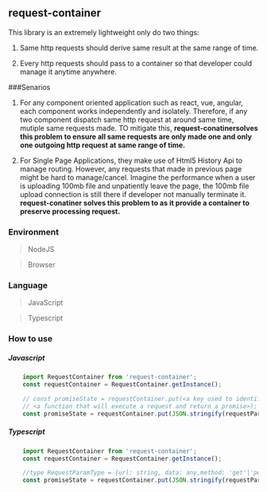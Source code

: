 request-container
---------------------------------

This library is an extremely lightweight only do two things:

1. Same http requests should derive same result at the same range of time.

2. Every http requests should pass to a container so that developer could manage it anytime anywhere.

###Senarios
1. For any component oriented application such as react, vue, angular, each component works independently and isolately.
Therefore, if any two component dispatch same http request at around same time, mutiple same requests made. TO mitigate this,
<b>request-conatinersolves this problem to ensure all same requests are only made one and only one outgoing http request at same range of time.</b>

2. For Single Page Applications, they make use of Html5 History Api to manage routing. However, any requests that made in previous page might be
hard to manage/cancel. Imagine the performance when a user is uploading 100mb file and unpatiently leave the page, the 100mb file upload connection is
still there if developer not manually terminate it. <b>request-conatiner solves this problem to as it provide a container to preserve processing request.</b>

### Environment

> NodeJS

> Browser

### Language

> JavaScript

> Typescript

### How to use

##### Javascript

```javascript
    import RequestContainer from 'request-container';
    const requestContainer = RequestContainer.getInstance();

    // const promiseState = requestContainer.put(<a key used to identify your request>, 
    // <a function that will execute a request and return a promise>);
    const promiseState = requestContainer.put(JSON.stringify(requestParam), promiseFn);
```

##### Typescript

```typescript
    import RequestContainer from 'request-container';
    const requestContainer = RequestContainer.getInstance();

    //type RequestParamType = {url: string, data: any,method: 'get'|'post'};
    const promiseState = requestContainer.put(JSON.stringify(requestParam: RequestParamType), promiseFn: () =>Promise<any>);
```
